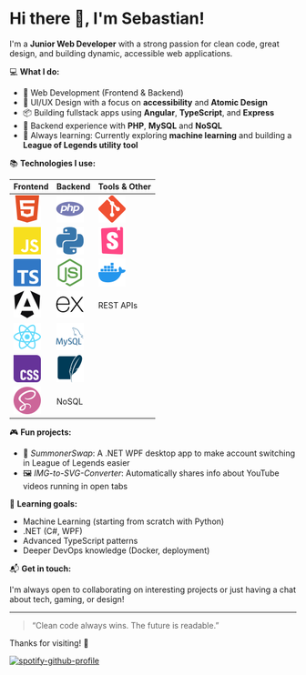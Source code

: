 # Hi there 👋, I'm Sebastian!

I'm a **Junior Web Developer** with a strong passion for clean code, great design, and building dynamic, accessible web applications.

💻 **What I do:**

- 🔧 Web Development (Frontend & Backend)
- 🎨 UI/UX Design with a focus on **accessibility** and **Atomic Design**
- 📦 Building fullstack apps using **Angular**, **TypeScript**, and **Express**
- 🐘 Backend experience with **PHP**, **MySQL** and **NoSQL**
- 🧠 Always learning: Currently exploring **machine learning** and building a **League of Legends utility tool**

📚 **Technologies I use:**

| Frontend                         | Backend         | Tools & Other         |
|----------------------------------|----------------|------------------------|
| [![HTML5](assets/html5.svg)](https://www.w3schools.com/html/) | [![PHP](assets/php.svg)](https://www.php.net/) | [![Git](assets/git.svg)](https://git-scm.com/) |
| [![JavaScript](assets/javascript.svg)](https://developer.mozilla.org/en-US/docs/Web/JavaScript) | [![Python](assets/python.svg)](https://www.python.org/) | [![Storybook](assets/storybook.svg)](https://storybook.js.org/) |
| [![TypeScript](assets/typescript.svg)](https://www.typescriptlang.org/) | [![NodeJS](assets/nodedotjs.svg)](https://nodejs.org/en) | [![Docker](assets/docker.svg)](https://www.docker.com/) |
| [![Angular](assets/angular.svg)](https://angular.dev/) | [![Express](assets/express.svg)](https://expressjs.com/) | REST APIs |
| [![React](assets/react.svg)](https://react.dev/) | [![MySQL](assets/mysql.svg)](https://www.mysql.com/) |  |
| [![CSS](assets/css.svg)](https://developer.mozilla.org/de/docs/Web/CSS) | [![SQLite](assets/sqlite.svg)](https://www.sqlite.org/)   |                         |
| [![SCSS](assets/sass.svg)](https://sass-lang.com/) | NoSQL              |              |

🎮 **Fun projects:**

- 🧠 *SummonerSwap*: A .NET WPF desktop app to make account switching in League of Legends easier
- 🖼️ *IMG-to-SVG-Converter*: Automatically shares info about YouTube videos running in open tabs

🌱 **Learning goals:**

- Machine Learning (starting from scratch with Python)
- .NET (C#, WPF)
- Advanced TypeScript patterns
- Deeper DevOps knowledge (Docker, deployment)

📬 **Get in touch:**

I'm always open to collaborating on interesting projects or just having a chat about tech, gaming, or design!

---

> “Clean code always wins. The future is readable.”

Thanks for visiting! 🚀

[![spotify-github-profile](https://spotify-github-profile.kittinanx.com/api/view?uid=1139834868&cover_image=true&theme=novatorem&show_offline=false&background_color=121212&interchange=false&bar_color=53b14f&bar_color_cover=true)](https://spotify-github-profile.kittinanx.com/api/view?uid=1139834868&redirect=true)

<!--
**hardcoreseb/hardcoreseb** is a ✨ _special_ ✨ repository because its `README.md` (this file) appears on your GitHub profile.

Here are some ideas to get you started:

- 🔭 I’m currently working on ...
- 🌱 I’m currently learning ...
- 👯 I’m looking to collaborate on ...
- 🤔 I’m looking for help with ...
- 💬 Ask me about ...
- 📫 How to reach me: ...
- 😄 Pronouns: ...
- ⚡ Fun fact: ...
-->
